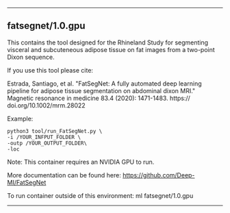 
----------------------------------
## fatsegnet/1.0.gpu ##
This contains the tool designed for the Rhineland Study for segmenting visceral and subcuteneous adipose tissue on fat images from a two-point Dixon sequence.

If you use this tool please cite:

Estrada, Santiago, et al. "FatSegNet: A fully automated deep learning pipeline for adipose tissue segmentation on abdominal dixon MRI." Magnetic resonance in medicine 83.4 (2020): 1471-1483. https:// doi.org/10.1002/mrm.28022

Example:
```
python3 tool/run_FatSegNet.py \
-i /YOUR_INFPUT_FOLDER \
-outp /YOUR_OUTPUT_FOLDER\
-loc
```

Note: This container requires an NVIDIA GPU to run.

More documentation can be found here: https://github.com/Deep-MI/FatSegNet

To run container outside of this environment: ml fatsegnet/1.0.gpu

----------------------------------
